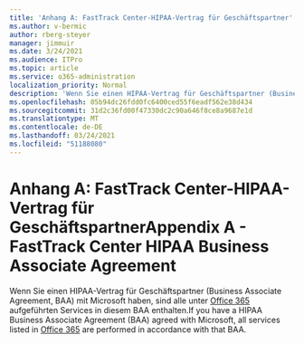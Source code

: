 ```yaml
---
title: 'Anhang A: FastTrack Center-HIPAA-Vertrag für Geschäftspartner'
ms.author: v-bermic
author: rberg-steyer
manager: jimmuir
ms.date: 3/24/2021
ms.audience: ITPro
ms.topic: article
ms.service: o365-administration
localization_priority: Normal
description: 'Wenn Sie einen HIPAA-Vertrag für Geschäftspartner (Business Associate Agreement, BAA) mit Microsoft für FastTrack Services haben, sind alle unter FastTrack Center Benefit for Office 365 aufgeführten Services in diesem BAA enthalten, mit Ausnahme der Folgenden:'
ms.openlocfilehash: 05b94dc26fdd0fc6400ced55f6eadf562e38d434
ms.sourcegitcommit: 31d2c36fd00f47330dc2c90a646f8ce8a9687e1d
ms.translationtype: MT
ms.contentlocale: de-DE
ms.lasthandoff: 03/24/2021
ms.locfileid: "51188080"
---
```

# <a name="appendix-a---fasttrack-center-hipaa-business-associate-agreement"></a><span data-ttu-id="9b42e-103">Anhang A: FastTrack Center-HIPAA-Vertrag für Geschäftspartner</span><span class="sxs-lookup"><span data-stu-id="9b42e-103">Appendix A - FastTrack Center HIPAA Business Associate Agreement</span></span>

<span data-ttu-id="9b42e-104">Wenn Sie einen HIPAA-Vertrag für Geschäftspartner (Business Associate Agreement, BAA) mit Microsoft haben, sind alle unter [Office 365](products-and-capabilities.md#office-365) aufgeführten Services in diesem BAA enthalten.</span><span class="sxs-lookup"><span data-stu-id="9b42e-104">If you have a HIPAA Business Associate Agreement (BAA) agreed with Microsoft, all services listed in [Office 365](products-and-capabilities.md#office-365) are performed in accordance with that BAA.</span></span>


